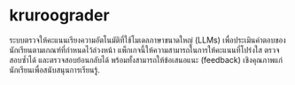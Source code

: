 # kruroograder
ระบบตรวจให้คะแนนเรียงความอัตโนมัติที่ใช้โมเดลภาษาขนาดใหญ่ (LLMs)    เพื่อประเมินคำตอบของนักเรียนตามเกณฑ์ที่กำหนดไว้ล่วงหน้า    แพ็กเกจนี้ให้ความสามารถในการให้คะแนนที่โปร่งใส ตรวจสอบซ้ำได้    และตรวจสอบย้อนกลับได้ พร้อมทั้งสามารถให้ข้อเสนอแนะ (feedback)    เชิงคุณภาพแก่นักเรียนเพื่อสนับสนุนการเรียนรู้.
